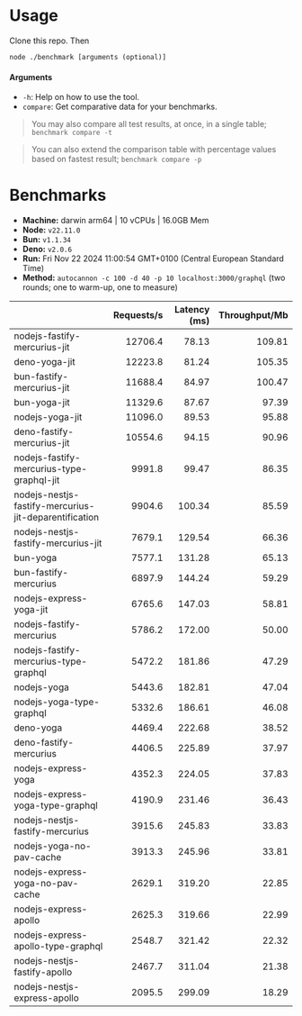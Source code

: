 # Usage

Clone this repo. Then

```
node ./benchmark [arguments (optional)]
```

#### Arguments

* `-h`: Help on how to use the tool.
* `compare`: Get comparative data for your benchmarks.

> You may also compare all test results, at once, in a single table; `benchmark compare -t`

> You can also extend the comparison table with percentage values based on fastest result; `benchmark compare -p`

# Benchmarks

* __Machine:__ darwin arm64 | 10 vCPUs | 16.0GB Mem
* __Node:__ `v22.11.0`
* __Bun:__ `v1.1.34`
* __Deno:__ `v2.0.6`
* __Run:__ Fri Nov 22 2024 11:00:54 GMT+0100 (Central European Standard Time)
* __Method:__ `autocannon -c 100 -d 40 -p 10 localhost:3000/graphql` (two rounds; one to warm-up, one to measure)

|                                                       | Requests/s | Latency (ms) | Throughput/Mb |
| :--                                                   | --:        | --:          | --:           |
| nodejs-fastify-mercurius-jit                          | 12706.4    | 78.13        | 109.81        |
| deno-yoga-jit                                         | 12223.8    | 81.24        | 105.35        |
| bun-fastify-mercurius-jit                             | 11688.4    | 84.97        | 100.47        |
| bun-yoga-jit                                          | 11329.6    | 87.67        | 97.39         |
| nodejs-yoga-jit                                       | 11096.0    | 89.53        | 95.88         |
| deno-fastify-mercurius-jit                            | 10554.6    | 94.15        | 90.96         |
| nodejs-fastify-mercurius-type-graphql-jit             | 9991.8     | 99.47        | 86.35         |
| nodejs-nestjs-fastify-mercurius-jit-deparentification | 9904.6     | 100.34       | 85.59         |
| nodejs-nestjs-fastify-mercurius-jit                   | 7679.1     | 129.54       | 66.36         |
| bun-yoga                                              | 7577.1     | 131.28       | 65.13         |
| bun-fastify-mercurius                                 | 6897.9     | 144.24       | 59.29         |
| nodejs-express-yoga-jit                               | 6765.6     | 147.03       | 58.81         |
| nodejs-fastify-mercurius                              | 5786.2     | 172.00       | 50.00         |
| nodejs-fastify-mercurius-type-graphql                 | 5472.2     | 181.86       | 47.29         |
| nodejs-yoga                                           | 5443.6     | 182.81       | 47.04         |
| nodejs-yoga-type-graphql                              | 5332.6     | 186.61       | 46.08         |
| deno-yoga                                             | 4469.4     | 222.68       | 38.52         |
| deno-fastify-mercurius                                | 4406.5     | 225.89       | 37.97         |
| nodejs-express-yoga                                   | 4352.3     | 224.05       | 37.83         |
| nodejs-express-yoga-type-graphql                      | 4190.9     | 231.46       | 36.43         |
| nodejs-nestjs-fastify-mercurius                       | 3915.6     | 245.83       | 33.83         |
| nodejs-yoga-no-pav-cache                              | 3913.3     | 245.96       | 33.81         |
| nodejs-express-yoga-no-pav-cache                      | 2629.1     | 319.20       | 22.85         |
| nodejs-express-apollo                                 | 2625.3     | 319.66       | 22.99         |
| nodejs-express-apollo-type-graphql                    | 2548.7     | 321.42       | 22.32         |
| nodejs-nestjs-fastify-apollo                          | 2467.7     | 311.04       | 21.38         |
| nodejs-nestjs-express-apollo                          | 2095.5     | 299.09       | 18.29         |
